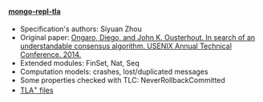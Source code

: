 #### <a href="https://github.com/visualzhou/mongo-repl-tla">mongo-repl-tla</a>
- Specification's authors: Siyuan Zhou
- Original paper: <a href="https://raft.github.io/raft.pdf">Ongaro, Diego, and John K. Ousterhout. In search of an understandable consensus algorithm. USENIX Annual Technical Conference. 2014.</a>
- Extended modules: FinSet, Nat, Seq
- Computation models: crashes, lost/duplicated messages
- Some properties checked with TLC: NeverRollbackCommitted
- <a href="https://github.com/visualzhou/mongo-repl-tla">TLA<sup>+</sup> files</a>


